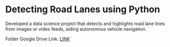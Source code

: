 # Detecting Road Lanes using Python
Developed a data science project that detects and highlights road lane lines from images or video feeds, aiding autonomous vehicle navigation.

Folder Google Drive Link: [LINK](https://drive.google.com/drive/folders/1of8egK-V9VAU2rYHj55AeARV4QTTIEZ4?usp=sharing)
